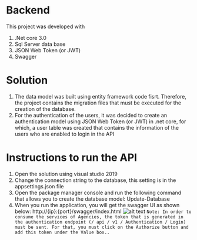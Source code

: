 # Backend  
This project was developed with 
1. .Net core 3.0
2. Sql Server data base 
3. JSON Web Token (or JWT)
4. Swagger

# Solution 
1. The data model was built using entity framework code fisrt. Therefore, the project contains the migration files that must be executed for the creation of the database. 
2. For the authentication of the users, it was decided to create an authentication model using JSON Web Token (or JWT) in .net core, for which, a user table was created that contains the information of the users who are enabled to login in the API

# Instructions to run the API
1. Open the solution using visual studio 2019 
2. Change the connection string to the database, this setting is in the appsettings.json file
3. Open the package manager console and run the following command that allows you to create the database model: Update-Database
3. When you run the application, you will get the swagger UI as shown below:
http://{ip}:{port}/swagger/index.html
![alt text](https://i.ibb.co/z2LfC77/autenticacion.png)
```Note: In order to consume the services of Agencies, the token that is generated in the authentication endpoint (/ api / v1 / Authentication / Login) must be sent. For that, you must click on the Authorize button and add this token under the Value box..```
